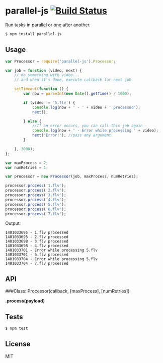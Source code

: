 parallel-js [![Build Status](https://travis-ci.org/x25/parallel-js.png)](https://travis-ci.org/x25/parallel-js)
===========

Run tasks in parallel or one after another.

```bash
$ npm install parallel-js
```

## Usage

```js
var Processor = require('parallel-js').Processor;

var job = function (video, next) {
	// do something with video...
	// and when it's done, execute callback for next job

	setTimeout(function () {
		var now = parseInt(new Date().getTime() / 1000);

		if (video != '5.flv') {
			console.log(now + ' - ' + video + ' processed');
			next();

		} else {
			//If an error occurs, you can call this job again
			console.log(now + ' - Error while processing ' + video);
			next('Error!'); //pass any argument
		}

	}, 3000);
};

var maxProcess = 2;
var numRetries = 1;

var processor = new Processor(job, maxProcess, numRetries);

processor.process('1.flv');
processor.process('2.flv');
processor.process('3.flv');
processor.process('4.flv');
processor.process('5.flv');
processor.process('6.flv');
processor.process('7.flv');
```

Output:

```
1401033695 - 1.flv processed
1401033695 - 2.flv processed
1401033698 - 3.flv processed
1401033698 - 4.flv processed
1401033701 - Error while processing 5.flv
1401033701 - 6.flv processed
1401033704 - Error while processing 5.flv
1401033704 - 7.flv processed
```

## API

###Class: Processor(callback, [maxProcess], [numRetries])

**.process(payload)**

## Tests

```sh
$ npm test
```

## License

MIT
